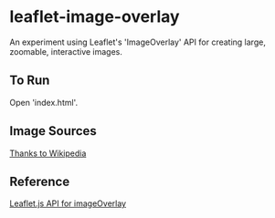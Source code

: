 # leaflet-image-overlay

An experiment using Leaflet's 'ImageOverlay' API for creating large, zoomable, interactive images. 

## To Run

Open 'index.html'.
## Image Sources

[Thanks to Wikipedia](http://en.wikipedia.org/wiki/Washington_Street_(Boston))

##  Reference

[Leaflet.js API for imageOverlay](http://leafletjs.com/reference.html#imageoverlay)